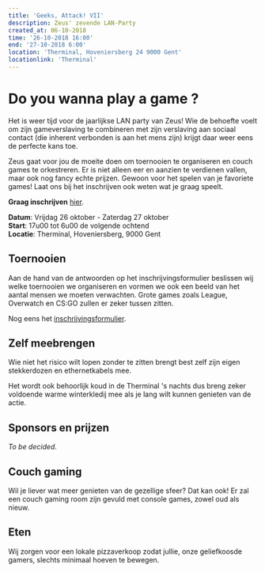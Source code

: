 ```yaml
---
title: 'Geeks, Attack! VII'
description: Zeus' zevende LAN-Party
created_at: 06-10-2018
time: '26-10-2018 16:00'
end: '27-10-2018 6:00'
location: 'Therminal, Hoveniersberg 24 9000 Gent'
locationlink: 'Therminal'
---
```


# Do you wanna play a game ?

Het is weer tijd voor de jaarlijkse LAN party van Zeus! Wie de behoefte voelt om zijn gameverslaving te combineren met zijn verslaving aan sociaal contact (die inherent verbonden is aan het mens zijn) krijgt daar weer eens de perfecte kans toe.

Zeus gaat voor jou de moeite doen om toernooien te organiseren en couch games te orkestreren. Er is niet alleen eer en aanzien te verdienen vallen, maar ook nog fancy echte prijzen. Gewoon voor het spelen van je favoriete games! Laat ons bij het inschrijven ook weten wat je graag speelt.

**Graag inschrijven** [hier](https://goo.gl/forms/pCTnX8ESwxIy6zQg1).

**Datum**: Vrijdag 26 oktober - Zaterdag 27 oktober  
**Start**: 17u00 tot 6u00 de volgende ochtend  
**Locatie**: Therminal, Hoveniersberg, 9000 Gent

## Toernooien

Aan de hand van de antwoorden op het inschrijvingsformulier beslissen wij welke toernooien we organiseren en vormen we ook een beeld van het aantal mensen we moeten verwachten. Grote games zoals League, Overwatch en CS:GO zullen er zeker tussen zitten.

Nog eens het [inschrijvingsformulier](https://goo.gl/forms/pCTnX8ESwxIy6zQg1).

## Zelf meebrengen

Wie niet het risico wilt lopen zonder te zitten brengt best zelf zijn eigen stekkerdozen en ethernetkabels mee.

Het wordt ook behoorlijk koud in de Therminal 's nachts dus breng zeker voldoende warme winterkledij mee als je lang wilt kunnen genieten van de actie.

## Sponsors en prijzen

_To be decided._

## Couch gaming

Wil je liever wat meer genieten van de gezellige sfeer? Dat kan ook! Er zal een couch gaming room zijn gevuld met console games, zowel oud als nieuw.

## Eten

Wij zorgen voor een lokale pizzaverkoop zodat jullie, onze geliefkoosde gamers, slechts minimaal hoeven te bewegen.